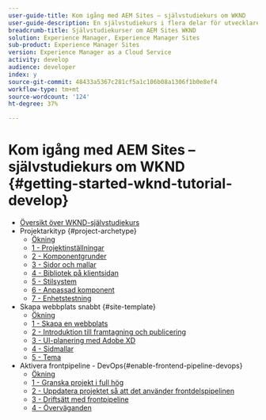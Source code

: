 ```yaml
---
user-guide-title: Kom igång med AEM Sites – självstudiekurs om WKND
user-guide-description: En självstudiekurs i flera delar för utvecklare som är nya inom AEM. Implementera en AEM-sajt för ett fiktivt livsstilsmärke, WKND. Aktivera frontend-pipeline för att påskynda utvecklingen till distributionscykeln.
breadcrumb-title: Självstudiekurser om AEM Sites WKND
solution: Experience Manager, Experience Manager Sites
sub-product: Experience Manager Sites
version: Experience Manager as a Cloud Service
activity: develop
audience: developer
index: y
source-git-commit: 48433a5367c281cf5a1c106b08a1306f1b0e8ef4
workflow-type: tm+mt
source-wordcount: '124'
ht-degree: 37%

---
```



# Kom igång med AEM Sites – självstudiekurs om WKND {#getting-started-wknd-tutorial-develop}

+ [Översikt över WKND-självstudiekurs](overview.md)
+ Projektarkityp {#project-archetype}
   + [Ökning](./project-archetype/overview.md)
   + [1 - Projektinställningar](./project-archetype/project-setup.md)
   + [2 - Komponentgrunder](./project-archetype/component-basics.md)
   + [3 - Sidor och mallar](./project-archetype/pages-templates.md)
   + [4 - Bibliotek på klientsidan](./project-archetype/client-side-libraries.md)
   + [5 - Stilsystem](./project-archetype/style-system.md)
   + [6 - Anpassad komponent](./project-archetype/custom-component.md)
   + [7 - Enhetstestning](./project-archetype/unit-testing.md)
+ Skapa webbplats snabbt {#site-template}
   + [Ökning](./site-template/overview.md)
   + [1 - Skapa en webbplats](./site-template/create-site.md)
   + [2 - Introduktion till framtagning och publicering](./site-template/author-content-publish.md)
   + [3 - UI-planering med Adobe XD](./site-template/ui-planning-adobe-xd.md)
   + [4 - Sidmallar](./site-template/page-templates.md)
   + [5 - Tema](./site-template/theming.md)
+ Aktivera frontpipeline - DevOps{#enable-frontend-pipeline-devops}
   + [Ökning](./enable-frontend-pipeline/overview.md)
   + [1 - Granska projekt i full hög](./enable-frontend-pipeline/review-uifrontend-module.md)
   + [2 - Uppdatera projektet så att det använder frontdelspipelinen](./enable-frontend-pipeline/update-project.md)
   + [3 - Driftsätt med frontpipeline](./enable-frontend-pipeline/create-frontend-pipeline.md)
   + [4 - Överväganden](./enable-frontend-pipeline/considerations.md)

